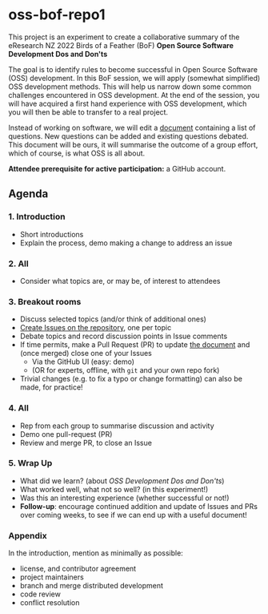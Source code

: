 # oss-bof-repo1

This project is an experiment to create a collaborative summary of the
eResearch NZ 2022 Birds of a Feather (BoF)
**Open Source Software Development Dos and Don'ts**

The goal is to identify rules to become successful in Open Source Software (OSS) development. 
In this BoF session, we will apply (somewhat simplified) OSS development methods. This will help us 
narrow down some common challenges encountered in OSS development. At the end of the session, you will 
have acquired a first hand experience with OSS development, which you will then be able to transfer to 
a real project.

Instead of working on software, we will edit a
[document](https://github.com/OSS-BOF-eResearch-2022/oss-bof-repo1/blob/main/bof-summary.md) containing a list of questions. 
New questions can be added and existing questions debated. 
This document will be ours, it will summarise the outcome of a group effort, which of course, is what OSS is all about.


**Attendee prerequisite for active participation:** a GitHub account.

## Agenda

### 1. Introduction
  - Short introductions
  - Explain the process, demo making a change to address an issue

### 2. All
  - Consider what topics are, or may be, of interest to attendees

### 3. Breakout rooms
  - Discuss selected topics (and/or think of additional ones)
  - [Create Issues on the
    repository](https://github.com/OSS-BOF-eResearch-2022/oss-bof-repo1/issues),
    one per topic
  - Debate topics and record discussion points in Issue comments
  - If time permits, make a Pull Request (PR) to update [the document](
      https://github.com/OSS-BOF-eResearch-2022/oss-bof-repo1/blob/main/bof-summary.md)
      and (once merged) close one of your Issues
     - Via the GitHub UI (easy: demo)
     - (OR for experts, offline, with `git` and your own repo fork)
  - Trivial changes (e.g. to fix a typo or change formatting) can also be
      made, for practice!
 
### 4. All
  - Rep from each group to summarise discussion and activity
  - Demo one pull-request (PR)
  - Review and merge PR, to close an Issue

### 5. Wrap Up
  - What did we learn? (about *OSS Development Dos and Don'ts*)
  - What worked well, what not so well? (in this experiment!)
  - Was this an interesting experience (whether successful or not!)
  - **Follow-up**: encourage continued addition and update of Issues and PRs
    over coming weeks, to see if we can end up with a useful document!
     
### Appendix

In the introduction, mention as minimally as possible:
  - license, and contributor agreement
  - project maintainers 
  - branch and merge distributed development
  - code review
  - conflict resolution
